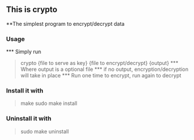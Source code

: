## This is crypto
**The simplest program to encrypt/decrypt data

### Usage
*** Simply run
> crypto {file to serve as key} {file to encrypt/decrypt} {output}
*** Where output is a optional file
*** if no output, encryption/decryption will take in place
*** Run one time to encrypt, run again to decrypt


### Install it with
> make
> sudo make install

### Uninstall it with
> sudo make uninstall
